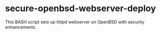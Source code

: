 # secure-openbsd-webserver-deploy
This BASH script sets up httpd webserver on OpenBSD with security enhancements.
